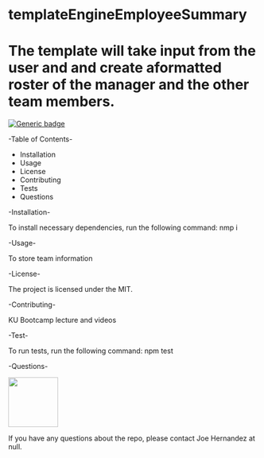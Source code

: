 
# templateEngineEmployeeSummary

# The template will take input from the user and and create aformatted roster of the manager and the other team members.

[![Generic badge](https://img.shields.io/badge/<Viewed>-<0>-<Blue>.svg)](https://shields.io/)

-Table of Contents-


- Installation
- Usage
- License
- Contributing
- Tests
- Questions




-Installation-


To install necessary dependencies, run the following command:
nmp i




-Usage-


To store team information




-License-


The project is licensed under the MIT.




-Contributing-


KU Bootcamp lecture and videos




-Test-


To run tests, run the following command:
npm test




-Questions- 


<img width="100" src="https://avatars2.githubusercontent.com/u/61556986?v=4"> 


If you have any questions about the repo, please contact Joe Hernandez at null.

